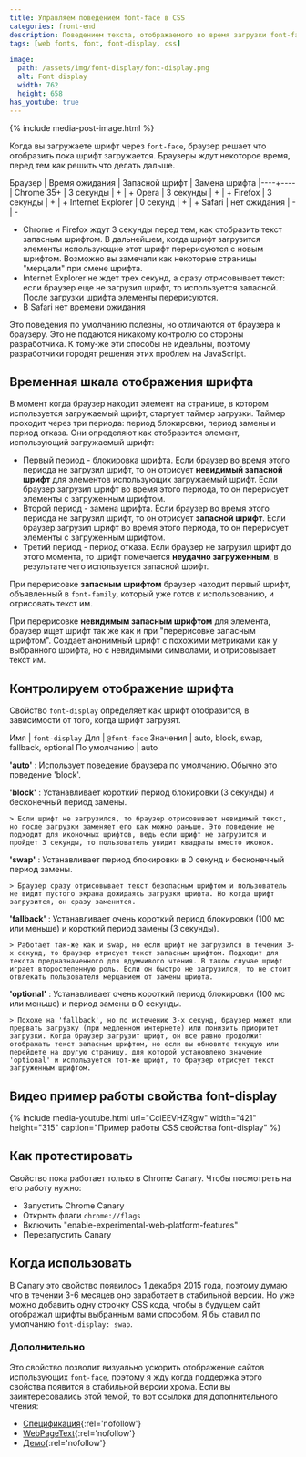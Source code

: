 ```yaml
---
title: Управляем поведением font-face в CSS
categories: front-end
description: Поведением текста, отображаемого во время загрузки font-face, можно управлять с помощью свойства font-display. Как работает и какие значения поддерживет свойсто font-display читайте в статье.
tags: [web fonts, font, font-display, css]

image:
  path: /assets/img/font-display/font-display.png
  alt: Font display
  width: 762
  height: 658
has_youtube: true
---
```


{% include media-post-image.html %}

Когда вы загружаете шрифт через `font-face`, браузер решает что отобразить пока шрифт загружается. Браузеры ждут некоторое время, перед тем как решить что делать дальше.

Браузер | Время ожидания | Запасной шрифт | Замена шрифта
|----+----|
Chrome 35+ | 3 секунды | + | +
Opera | 3 секунды | + | +
Firefox | 3 секунды | + | +
Internet Explorer | 0 секунд | + | +
Safari | нет ожидания | - | -

- Chrome и Firefox ждут 3 секунды перед тем, как отобразить текст запасным шрифтом. В дальнейшем, когда шрифт загрузится элементы использующие этот шрифт перерисуются с новым шрифтом. Возможно вы замечали как некоторые страницы "мерцали" при смене шрифта.
- Internet Explorer не ждет трех секунд, а сразу отрисовывает текст: если браузер еще не загрузил шрифт, то используется запасной. После загрузки шрифта элементы перерисуются.
- В Safari нет времени ожидания

Это поведения по умолчанию полезны, но отличаются от браузера к браузеру. Это не подаются никакому контролю со стороны разработчика. К тому-же эти способы не идеальны, поэтому разработчики городят решения этих проблем на JavaScript.

## Временная шкала отображения шрифта

В момент когда браузер находит элемент на странице, в котором используется загружаемый шрифт, стартует таймер загрузки. Таймер проходит через три периода: период блокировки, период замены и период отказа. Они определяют как отобразится элемент, использующий загружаемый шрифт:

- Первый период - блокировка шрифта. Если браузер во время этого периода не загрузил шрифт, то он отрисует **невидимый запасной шрифт** для элементов использующих загружаемый шрифт. Если браузер загрузил шрифт во время этого периода, то он перерисует элементы с загруженным шрифтом.
- Второй период - замена шрифта. Если браузер во время этого периода не загрузил шрифт, то он отрисует **запасной шрифт**. Если браузер загрузил шрифт во время этого периода, то он перерисует элементы с загруженным шрифтом.
- Третий период - период отказа. Если браузер не загрузил шрифт до этого момента, то шрифт помечается **неудачно загруженным**, в результате чего используется запасной шрифт.

При перерисовке **запасным шрифтом** браузер находит первый шрифт, объявленный в `font-family`, который уже готов к использованию, и отрисовать текст им.

При перерисовке **невидимым запасным шрифтом** для элемента, браузер ищет шрифт так же как и при "перерисовке запасным шрифтом". Создает анонимный шрифт с похожими метриками как у выбранного шрифта, но с невидимыми символами, и отрисовывает текст им.

## Контролируем отображение шрифта

Свойство `font-display` определяет как шрифт отобразится, в зависимости от того, когда шрифт загрузят.

Имя | `font-display`
Для | `@font-face`
Значения | auto, block, swap, fallback, optional
По умолчанию | auto

**'auto'**
: Использует поведение браузера по умолчанию. Обычно это поведение 'block'.

**'block'**
: Устанавливает короткий период блокировки (3 секунды) и бесконечный период замены.

    > Если шрифт не загрузился, то браузер отрисовывает невидимый текст, но после загрузки заменяет его как можно раньше. Это поведение не подходит для иконочных шрифтов, ведь если шрифт не загрузится и пройдет 3 секунды, то пользователь увидит квадраты вместо иконок.

**'swap'**
: Устанавливает период блокировки в 0 секунд и бесконечный период замены.

    > Браузер сразу отрисовывает текст безопасным шрифтом и пользователь не видит пустого экрана дожидаясь загрузки шрифта. Но когда шрифт загрузится, он сразу заменится.

**'fallback'**
: Устанавливает очень короткий период блокировки (100 мс или меньше) и короткий период замены (3 секунды).

    > Работает так-же как и swap, но если шрифт не загрузился в течении 3-х секунд, то браузер отрисует текст запасным шрифтом. Подходит для текста предназначенного для вдумчивого чтения. В таком случае шрифт играет второстепенную роль. Если он быстро не загрузился, то не стоит отвлекать пользователя мерцанием от замены шрифта.

**'optional'**
: Устанавливает очень короткий период блокировки (100 мс или меньше) и период замены в 0 секунды.

    > Похоже на 'fallback', но по истечению 3-х секунд, браузер может или прервать загрузку (при медленном интернете) или понизить приоритет загрузки. Когда браузер загрузит шрифт, он все равно продолжит отображать текст запасным шрифтом, но если вы обновите текущую или перейдете на другую страницу, для которой установлено значение 'optional' и используется тот-же шрифт, то браузер отрисует текст загруженным шрифтом.

## Видео пример работы свойства font-display

{% include media-youtube.html
    url="CciEEVHZRgw"
    width="421"
    height="315"
    caption="Пример работы CSS свойства font-display" %}

## Как протестировать

Свойство пока работает только в Chrome Canary. Чтобы посмотреть на его работу нужно:

- Запустить Chrome Canary
- Открыть флаги `chrome://flags`
- Включить "enable-experimental-web-platform-features"
- Перезапустить Canary

## Когда использовать

В Canary это свойство появилось 1 декабря 2015 года, поэтому думаю что в течении 3-6 месяцев оно заработает в стабильной версии. Но уже можно добавить одну строчку CSS кода, чтобы в будущем сайт отображал шрифты выбранным вами способом. Я бы ставил по умолчанию `font-display: swap`.

### Дополнительно

Это свойство позволит визуально ускорить отображение сайтов использующих `font-face`, поэтому я жду когда поддержка этого свойства появится в стабильной версии хрома. Если вы заинтересовались этой темой, то вот ссылоки для дополнительного чтения:

- [Спецификация](https://tabatkins.github.io/specs/css-font-display/){:rel='nofollow'}
- [WebPageText](http://www.webpagetest.org/video/compare.php?tests=151201_PQ_VA6){:rel='nofollow'}
- [Демо](http://output.jsbin.com/nigahi/latest/quiet){:rel='nofollow'}
